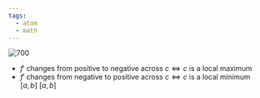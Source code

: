 ```yaml
---
tags:
  - atom
  - math
---
```

![700](first-d-test.excalidraw)
- $f' \text{ changes from positive to negative across } c \iff c \text{ is a local maximum}$
- $f' \text{ changes from negative to positive across } c \iff c \text{ is a local minimum}$ $\left[ a, b \right]$ $\left[ a, b \right]$

